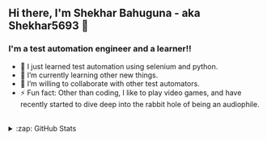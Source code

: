## Hi there, I'm Shekhar Bahuguna - aka Shekhar5693 👋 

### I'm a test automation engineer and a learner!!

- 🔭 I just learned test automation using selenium and python.
- 🌱 I’m currently learning other new things.
- 👯 I’m willing to collaborate with other test automators.
- ⚡ Fun fact: Other than coding, I like to play video games, and have recently started to dive deep into the rabbit hole of being an audiophile.

<br />

<details>
  <summary>:zap: GitHub Stats</summary>

  <img align="left" alt="Shekhar5693's GitHub Stats" src="https://github-readme-stats.codestackr.vercel.app/api?username=codeSTACKr&show_icons=true&hide_border=true" />

</details>
